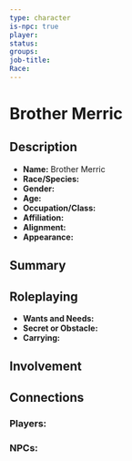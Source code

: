 ```yaml
---
type: character
is-npc: true
player: 
status: 
groups: 
job-title: 
Race:
---
```

# Brother Merric

## Description
- **Name:** Brother Merric
- **Race/Species:** 
- **Gender:** 
- **Age:** 
- **Occupation/Class:** 
- **Affiliation:** 
- **Alignment:** 
- **Appearance:**

## Summary


## Roleplaying
 - **Wants and Needs:**
 - **Secret or Obstacle:**
 - **Carrying:**


## Involvement


## Connections


### Players:


### NPCs:


